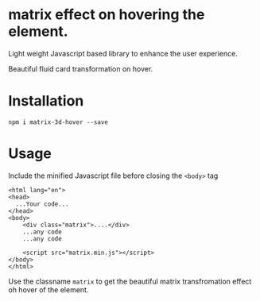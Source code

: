 # matrix effect on hovering the element.
Light weight Javascript based library to enhance the user experience.

Beautiful fluid card transformation on hover.

# Installation

`npm i matrix-3d-hover --save`

# Usage

Include the minified Javascript file before closing the  `<body>` tag

```
<html lang="en">
<head>
  ...Your code...
</head>
<body>
    <div class="matrix">....</div>
    ...any code 
    ...any code
    
    <script src="matrix.min.js"></script>
</body>
</html>

```

Use the classname `matrix` to get the beautiful matrix transfromation effect
oh hover of the element.



